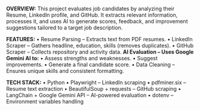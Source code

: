 **OVERVIEW:**
This project evaluates job candidates by analyzing their Resume, LinkedIn profile, and GitHub. It extracts relevant information, processes it, and uses AI to generate scores, feedback, and improvement suggestions tailored to a target job description.

**FEATURES:**
•	Resume Parsing – Extracts text from PDF resumes.
•	LinkedIn Scraper – Gathers headline, education, skills (removes duplicates).
•	GitHub Scraper – Collects repository and activity data.
**AI Evaluation – Uses Google Gemini AI to:**
•	Assess strengths and weaknesses.
•	Suggest improvements.
•	Generate a final candidate score.
•	Data Cleaning – Ensures unique skills and consistent formatting.

**TECH STACK:**
•	Python
•	Playwright – LinkedIn scraping
•	pdfminer.six – Resume text extraction
•	BeautifulSoup + requests – GitHub scraping
•	LangChain + Google Gemini API – AI-powered evaluation
•	dotenv – Environment variables handling

